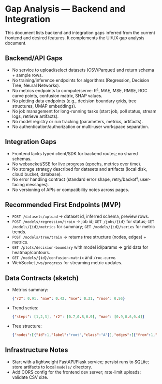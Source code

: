 # Gap Analysis — Backend and Integration

This document lists backend and integration gaps inferred from the current frontend and desired features. It complements the UI/UX gap analysis document.

## Backend/API Gaps

- No service to upload/select datasets (CSV/Parquet) and return schema + sample rows.
- No training/inference endpoints for algorithms (Regression, Decision Tree, Neural Networks).
- No metrics endpoints to compute/serve: R², MAE, MSE, RMSE, ROC curve points, confusion matrix, SHAP values.
- No plotting data endpoints (e.g., decision boundary grids, tree structures, UMAP embeddings).
- No job management for long-running tasks (start job, poll status, stream logs, retrieve artifacts).
- No model registry or run tracking (parameters, metrics, artifacts).
- No authentication/authorization or multi-user workspace separation.

## Integration Gaps

- Frontend lacks typed client/SDK for backend routes; no shared schemas.
- No websocket/SSE for live progress (epochs, metrics over time).
- No storage strategy described for datasets and artifacts (local disk, cloud bucket, database).
- No error handling contract (standard error shape, retry/backoff, user-facing messages).
- No versioning of APIs or compatibility notes across pages.

## Recommended First Endpoints (MVP)

- `POST /datasets/upload` → dataset id, inferred schema, preview rows.
- `POST /models/regression/train` → job id; `GET /jobs/{id}` for status; `GET /models/{id}/metrics` for summary; `GET /models/{id}/series` for metric trends.
- `POST /models/tree/train` → returns tree structure (nodes, edges) + metrics.
- `GET /plots/decision-boundary` with model id/params → grid data for heatmap/contours.
- `GET /models/{id}/confusion-matrix` and `/roc-curve`.
- WebSocket `/ws/progress` for streaming metric updates.

## Data Contracts (sketch)

- Metrics summary:
  ```json
  {"r2": 0.91, "mae": 0.43, "mse": 0.31, "rmse": 0.56}
  ```
- Trend series:
  ```json
  {"steps": [1,2,3], "r2": [0.7,0.8,0.9], "mae": [0.9,0.6,0.4]}
  ```
- Tree structure:
  ```json
  {"nodes":[{"id":1,"label":"root","class":"A"}],"edges":[{"from":1,"to":2,"label":"x<3"}]}
  ```

## Infrastructure Notes

- Start with a lightweight FastAPI/Flask service; persist runs to SQLite; store artifacts to local `models/` directory.
- Add CORS config for the frontend dev server; rate-limit uploads; validate CSV size.

